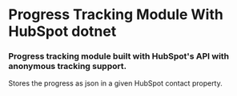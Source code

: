 # Progress Tracking Module With HubSpot dotnet

### Progress tracking module built with HubSpot's API with anonymous tracking support.

Stores the progress as json in a given HubSpot contact property.
